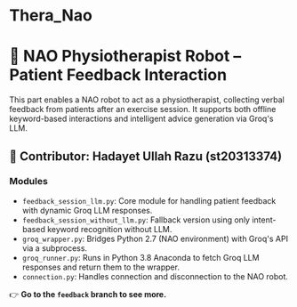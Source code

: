 # Thera_Nao


# 🤖 NAO Physiotherapist Robot – Patient Feedback Interaction

This part enables a NAO robot to act as a physiotherapist, collecting verbal feedback from patients after an exercise session. It supports both offline keyword-based interactions and intelligent advice generation via Groq's LLM.

## 🧩 Contributor: Hadayet Ullah Razu (st20313374)

### Modules

- `feedback_session_llm.py`: Core module for handling patient feedback with dynamic Groq LLM responses.
- `feedback_session_without_llm.py`: Fallback version using only intent-based keyword recognition without LLM.
- `groq_wrapper.py`: Bridges Python 2.7 (NAO environment) with Groq's API via a subprocess.
- `groq_runner.py`: Runs in Python 3.8 Anaconda to fetch Groq LLM responses and return them to the wrapper.
- `connection.py`: Handles connection and disconnection to the NAO robot.

👉 **Go to the `feedback` branch to see more.**
